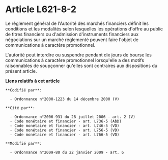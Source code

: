 # Article L621-8-2

Le règlement général de l'Autorité des marchés financiers définit les conditions et les modalités selon lesquelles les
opérations      d'offre au public de titres financiers ou d'admission d'instruments financiers aux négociations sur un marché
réglementé  peuvent faire l'objet de communications à caractère promotionnel.

L'autorité peut interdire ou suspendre pendant dix jours de bourse les communications à caractère promotionnel lorsqu'elle a
des motifs raisonnables de soupçonner qu'elles sont contraires aux dispositions du présent article.

**Liens relatifs à cet article**

	**Codifié par**:

	  - Ordonnance n°2000-1223 du 14 décembre 2000 (V)

	**Cité par**:

	  - Ordonnance n°2006-931 du 28 juillet 2006 - art. 2 (V)
	  - Code monétaire et financier - art. L736-5 (AbD)
	  - Code monétaire et financier - art. L746-5 (VD)
	  - Code monétaire et financier - art. L756-5 (VD)
	  - Code monétaire et financier - art. L766-5 (VD)

	**Modifié par**:

	  - Ordonnance n°2009-80 du 22 janvier 2009 - art. 6
